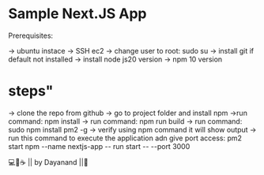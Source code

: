 # Sample Next.JS App
Prerequisites:

-> ubuntu instace
-> SSH ec2
-> change user to root:  sudo su
-> install git if default not installed
-> install node js20 version
-> npm 10 version

# steps"
-> clone the repo from github
-> go to project folder and install npm
->run command:  npm install
-> run command: npm run build
-> run command: sudo npm install pm2 -g
-> verify using npm command it will show output
-> run this command to execute the application adn give port access: 
pm2 start npm --name nextjs-app -- run start -- --port 3000


💻💖☕ || by Dayanand ||🙏
